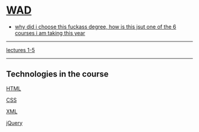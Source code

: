 # [WAD](https://github.com/Hanif-K-Musaheb/Year-2-CompSci-Notes/tree/main)



 - [why did i choose this fuckass degree, how is this jsut one of the 6 courses i am taking this year](https://github.com/user-attachments/assets/dc23370c-0d2b-4091-a6a8-4ada49e9302a)
-------------------------------
[lectures 1-5](https://github.com/Hanif-K-Musaheb/Year-2-CompSci-Notes/blob/main/WAD/lectures1-5.md)

-------------------------------
## Technologies in the course
[HTML]()

[CSS]()

[XML]()

[jQuery]()
